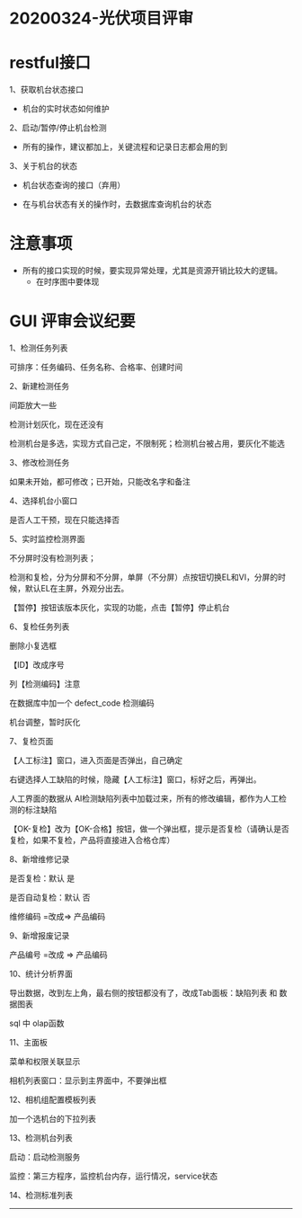 # 20200324-光伏项目评审



# restful接口

1、获取机台状态接口

- 机台的实时状态如何维护



2、启动/暂停/停止机台检测

- 所有的操作，建议都加上，关键流程和记录日志都会用的到



3、关于机台的状态

- 机台状态查询的接口（弃用）

- 在与机台状态有关的操作时，去数据库查询机台的状态







# 注意事项

- 所有的接口实现的时候，要实现异常处理，尤其是资源开销比较大的逻辑。
    - 在时序图中要体现





# GUI 评审会议纪要

1、检测任务列表

可排序：任务编码、任务名称、合格率、创建时间

2、新建检测任务

间距放大一些

检测计划灰化，现在还没有

检测机台是多选，实现方式自己定，不限制死；检测机台被占用，要灰化不能选

3、修改检测任务

如果未开始，都可修改；已开始，只能改名字和备注

4、选择机台小窗口

是否人工干预，现在只能选择否

5、实时监控检测界面

不分屏时没有检测列表；

检测和复检，分为分屏和不分屏，单屏（不分屏）点按钮切换EL和VI，分屏的时候，默认EL在主屏，外观分出去。

【暂停】按钮该版本灰化，实现的功能，点击【暂停】停止机台

6、复检任务列表

删除小复选框

【ID】改成序号

列【检测编码】注意

在数据库中加一个 defect_code 检测编码

机台调整，暂时灰化



7、复检页面

【人工标注】窗口，进入页面是否弹出，自己确定

右键选择人工缺陷的时候，隐藏【人工标注】窗口，标好之后，再弹出。

人工界面的数据从 AI检测缺陷列表中加载过来，所有的修改编辑，都作为人工检测的标注缺陷

【OK-复检】改为【OK-合格】按钮，做一个弹出框，提示是否复检（请确认是否复检，如果不复检，产品将直接进入合格仓库）



8、新增维修记录

是否复检：默认 是

是否自动复检：默认 否

维修编码 =改成=> 产品编码



9、新增报废记录

产品编号 =改成 => 产品编码



10、统计分析界面

导出数据，改到左上角，最右侧的按钮都没有了，改成Tab面板：缺陷列表 和 数据图表

sql 中 olap函数



11、主面板

菜单和权限关联显示

相机列表窗口：显示到主界面中，不要弹出框



12、相机组配置模板列表

加一个选机台的下拉列表



13、检测机台列表

启动：启动检测服务

监控：第三方程序，监控机台内存，运行情况，service状态



14、检测标准列表

---

